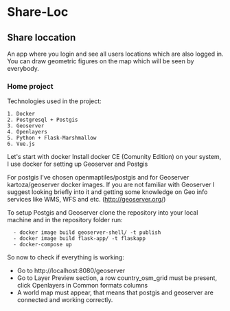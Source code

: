 # Share-Loc

## Share loccation

An app where you login and see all users locations which are also logged in. You can draw geometric figures on the map which will be seen by everybody. 

### Home project

Technologies used in the project:

```
1. Docker
2. Postgresql + Postgis
3. Geoserver
4. Openlayers
5. Python + Flask-Marshmallow
6. Vue.js
```

Let's start with docker
Install docker CE (Comunity Edition) on your system, I use docker for setting up Geoserver and Postgis

For postgis I've chosen openmaptiles/postgis and for Geoserver kartoza/geoserver docker images.
If you are not familiar with Geoserver I suggest looking briefly into it and getting some knowledge on Geo info services like WMS, WFS and etc. 
(http://geoserver.org/)

To setup Postgis and Geoserver clone the repository into your local machine and in the repository folder run:
```
  - docker image build geoserver-shell/ -t publish
  - docker image build flask-app/ -t flaskapp
  - docker-compose up 
```

So now to check if everything is working: 
* Go to http://localhost:8080/geoserver <br />
* Go to Layer Preview section, a row country_osm_grid must be present, click Openlayers in Common formats columns <br />
* A world map must appear, that means that postgis and geoserver are connected and working correctly. <br />
